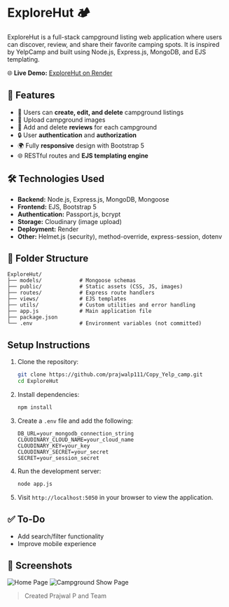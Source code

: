 # ExploreHut 🏕️

ExploreHut is a full-stack campground listing web application where users can discover, review, and share their favorite camping spots. It is inspired by YelpCamp and built using Node.js, Express.js, MongoDB, and EJS templating.

🌐 **Live Demo:** [ExploreHut on Render](https://explorehut-pddl.onrender.com/campgrounds)

## 🚀 Features

- 📝 Users can **create, edit, and delete** campground listings
- 📸 Upload campground images
- 💬 Add and delete **reviews** for each campground
- 🔒 User **authentication** and **authorization**
- 🌍 Fully **responsive** design with Bootstrap 5
- 🌐 RESTful routes and **EJS templating engine**

## 🛠️ Technologies Used

- **Backend:** Node.js, Express.js, MongoDB, Mongoose
- **Frontend:** EJS, Bootstrap 5
- **Authentication:** Passport.js, bcrypt
- **Storage:** Cloudinary (image upload)
- **Deployment:** Render
- **Other:** Helmet.js (security), method-override, express-session, dotenv

## 📂 Folder Structure

```
ExploreHut/
├── models/            # Mongoose schemas
├── public/            # Static assets (CSS, JS, images)
├── routes/            # Express route handlers
├── views/             # EJS templates
├── utils/             # Custom utilities and error handling
├── app.js             # Main application file
├── package.json       
└── .env               # Environment variables (not committed)
```

## Setup Instructions

1. Clone the repository:
   ```bash
   git clone https://github.com/prajwalp111/Copy_Yelp_camp.git
   cd ExploreHut
   ```

2. Install dependencies:
   ```bash
   npm install
   ```

3. Create a `.env` file and add the following:
   ```env
   DB_URL=your_mongodb_connection_string
   CLOUDINARY_CLOUD_NAME=your_cloud_name
   CLOUDINARY_KEY=your_key
   CLOUDINARY_SECRET=your_secret
   SECRET=your_session_secret
   ```

4. Run the development server:
   ```bash
   node app.js
   ```

5. Visit `http://localhost:5050` in your browser to view the application.

## ✅ To-Do

- Add search/filter functionality
- Improve mobile experience

## 📸 Screenshots

![Home Page](https://drive.google.com/file/d/1MGm0ox3m0kz-JS7TQ7uDWYEfJ1Lyp7GB/view?usp=sharing)
![Campground Show Page](https://drive.google.com/file/d/1MGm0ox3m0kz-JS7TQ7uDWYEfJ1Lyp7GB/view?usp=sharing)


> Created  Prajwal P and Team
